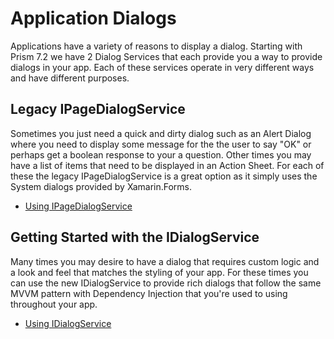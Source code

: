 # Application Dialogs

Applications have a variety of reasons to display a dialog. Starting with Prism 7.2 we have 2 Dialog Services that each provide you a way to provide dialogs in your app. Each of these services operate in very different ways and have different purposes.

## Legacy IPageDialogService

Sometimes you just need a quick and dirty dialog such as an Alert Dialog where you need to display some message for the the user to say "OK" or perhaps get a boolean response to your a question. Other times you may have a list of items that need to be displayed in an Action Sheet. For each of these the legacy IPageDialogService is a great option as it simply uses the System dialogs provided by Xamarin.Forms.

- [Using IPageDialogService](page-dialog-service.md)

## Getting Started with the IDialogService

Many times you may desire to have a dialog that requires custom logic and a look and feel that matches the styling of your app. For these times you can use the new IDialogService to provide rich dialogs that follow the same MVVM pattern with Dependency Injection that you're used to using throughout your app.

- [Using IDialogService](dialog-service.md)
